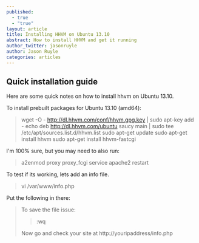 ```yaml
---
published: 
  - true
  - "true"
layout: article
title: Installing HHVM on Ubuntu 13.10
abstract: How to install HHVM and get it running
author_twitter: jasonruyle
author: Jason Ruyle
categories: articles
---
```


## Quick installation guide

Here are some quick notes on how to install hhvm on Ubuntu 13.10.

To install prebuilt packages for Ubuntu 13.10 (amd64):

> wget -O - http://dl.hhvm.com/conf/hhvm.gpg.key | sudo apt-key add -
echo deb http://dl.hhvm.com/ubuntu saucy main | sudo tee /etc/apt/sources.list.d/hhvm.list
sudo apt-get update
sudo apt-get install hhvm
sudo apt-get install hhvm-fastcgi

I'm 100% sure, but you may need to also run:

> a2enmod proxy proxy_fcgi
service apache2 restart

To test if its working, lets add an info file.

> vi /var/www/info.php

Put the following in there:

> <?php $phpinfo(); ?

To save the file issue:

> :wq

Now go and check your site at http://youripaddress/info.php